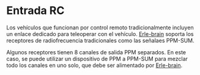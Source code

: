 # Entrada RC

Los vehículos que funcionan por control remoto tradicionalmente incluyen un enlace dedicado para teleoperar con el vehículo. [Erle-brain](https://erlerobotics.com/blog/product/erle-brain/) soporta los receptores de radiofrecuencia tradicionales como las señalaes PPM-SUM.

Algunos receptores tienen 8 canales de salida PPM separados. En este caso, se puede utilizar un dispositivo de PPM a PPM-SUM para mezclar todo los canales en uno solo, que debe ser alimentado por [Erle-brain](https://erlerobotics.com/blog/product/erle-brain/).

